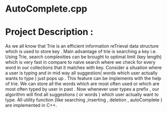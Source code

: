 # AutoComplete.cpp

# Project Description :  

As we all know that Trie is an efficient information reTrieval data structure which is used to store key . Main advantage of trie is searching a key i.e. Using Trie, search complexities can be brought to optimal limit (key length) which is very fast in compare to naive search where we check for every word in our collections that it matches with key.  Consider a situation where a user is typing and in mid way all suggestion( words which user actually wants to type ) just pops up . This feature can be implements with the help of trie. We can store all the words which are most often used or which are most often typed by user in past . Now whenever user types a prefix , our algorithm will find all suggestions ( or words ) which user actually want to type. All utility function (like searching ,inserting , deletion , autoComplete ) are implemented in C++.
